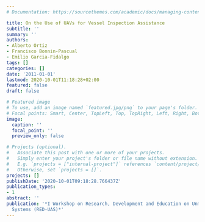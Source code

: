 ```yaml
---
# Documentation: https://sourcethemes.com/academic/docs/managing-content/

title: On the Use of UAVs for Vessel Inspection Assistance
subtitle: ''
summary: ''
authors:
- Alberto Ortiz
- Francisco Bonnin-Pascual
- Emilio Garcia-Fidalgo
tags: []
categories: []
date: '2011-01-01'
lastmod: 2020-10-01T11:18:28+02:00
featured: false
draft: false

# Featured image
# To use, add an image named `featured.jpg/png` to your page's folder.
# Focal points: Smart, Center, TopLeft, Top, TopRight, Left, Right, BottomLeft, Bottom, BottomRight.
image:
  caption: ''
  focal_point: ''
  preview_only: false

# Projects (optional).
#   Associate this post with one or more of your projects.
#   Simply enter your project's folder or file name without extension.
#   E.g. `projects = ["internal-project"]` references `content/project/deep-learning/index.md`.
#   Otherwise, set `projects = []`.
projects: []
publishDate: '2020-10-01T09:18:28.766437Z'
publication_types:
- 1
abstract: ''
publication: '*I Workshop on Research, Development and Education on Unmanned Aerial
  Systems (RED-UAS)*'
---
```


